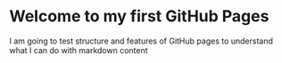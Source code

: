 # Welcome to my first GitHub Pages

I am going to test structure and features of GitHub pages to understand what I can do with markdown content
